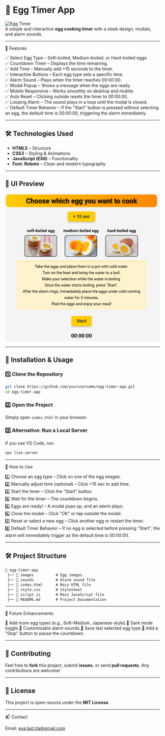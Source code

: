 # 🍳 Egg Timer App

![Egg Timer](https://img.shields.io/badge/Egg%20Timer-FEAA00?style=for-the-badge&logo=google-chrome&logoColor=white)  
A simple and interactive **egg cooking timer** with a sleek design, modals, and alarm sounds.

---
📌 Features

✅ Select Egg Type – Soft-boiled, Medium-boiled, or Hard-boiled eggs.  
✅ Countdown Timer – Displays the time remaining.  
✅ Add Time – Manually add +15 seconds to the timer.  
✅ Interactive Buttons – Each egg type sets a specific time.  
✅ Alarm Sound – Plays when the timer reaches 00:00:00.  
✅ Modal Popup – Shows a message when the eggs are ready.  
✅ Mobile Responsive – Works smoothly on desktop and mobile.  
✅ Auto Reset – Clicking outside resets the timer to 00:00:00.  
✅ Looping Alarm – The sound plays in a loop until the modal is closed.  
✅ Default Timer Behavior – If the "Start" button is pressed without selecting an egg, the default time is 00:00:00, triggering the alarm immediately.  

---

## 🛠 Technologies Used
- **HTML5** – Structure
- **CSS3** – Styling & Animations
- **JavaScript (ES6)** – Functionality
- **Font: Roboto** – Clean and modern typography

---

## 🎨 UI Preview
![Egg Timer UI](images/egg-timer-ui.png)

---

## 🚀 Installation & Usage
### 1️⃣ Clone the Repository
```sh
git clone https://github.com/yourusername/egg-timer-app.git
cd egg-timer-app
```

### 2️⃣ Open the Project
Simply open `index.html` in your browser.

### 3️⃣ Alternative: Run a Local Server
If you use VS Code, run:
```sh
npx live-server
```

---

📝 How to Use

1️⃣ Choose an egg type – Click on one of the egg images.  
2️⃣ Manually adjust time (optional) – Click +15 sec to add time.  
3️⃣ Start the timer – Click the "Start" button.  
4️⃣ Wait for the timer – The countdown begins.  
5️⃣ Eggs are ready! – A modal pops up, and an alarm plays.  
6️⃣ Close the modal – Click "OK" or tap outside the modal.  
7️⃣ Reset or select a new egg – Click another egg or restart the timer.  
8️⃣ Default Timer Behavior – If no egg is selected before pressing "Start", the alarm will immediately trigger as the default time is 00:00:00.  

---

## 🛠 Project Structure
```
📂 egg-timer-app
 ├── 📁 images          # Egg images
 ├── 📁 sounds          # Alarm sound file
 ├── 📄 index.html      # Main HTML file
 ├── 📄 style.css       # Stylesheet
 ├── 📄 script.js       # Main JavaScript file
 ├── 📄 README.md       # Project Documentation
```

---

🎯 Future Enhancements

🔹 Add more egg types (e.g., Soft-Medium, Japanese-style).🔹 Dark mode toggle.🔹 Customizable alarm sounds.🔹 Save last selected egg type.🔹 Add a "Stop" button to pause the countdown.

---

## 🤝 Contributing
Feel free to **fork** this project, submit **issues**, or send **pull requests**. Any contributions are welcome!

---

## 📜 License
This project is open-source under the **MIT License**.

---
📬 Contact

Email: eva.last.ita@gmail.com


